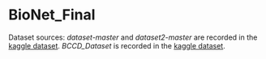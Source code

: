 # BioNet_Final
Dataset sources:
*dataset-master* and *dataset2-master* are recorded in the [kaggle dataset](https://www.kaggle.com/paultimothymooney/blood-cells).
*BCCD_Dataset* is recorded in the [kaggle dataset](https://www.kaggle.com/surajiiitm/bccd-dataset).
